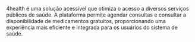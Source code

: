 4health é uma solução acessível que otimiza o acesso a diversos serviços públicos de saúde. A plataforma permite agendar consultas e consultar a disponibilidade de medicamentos gratuitos, proporcionando uma experiência mais eficiente e integrada para os usuários do sistema de saúde.
